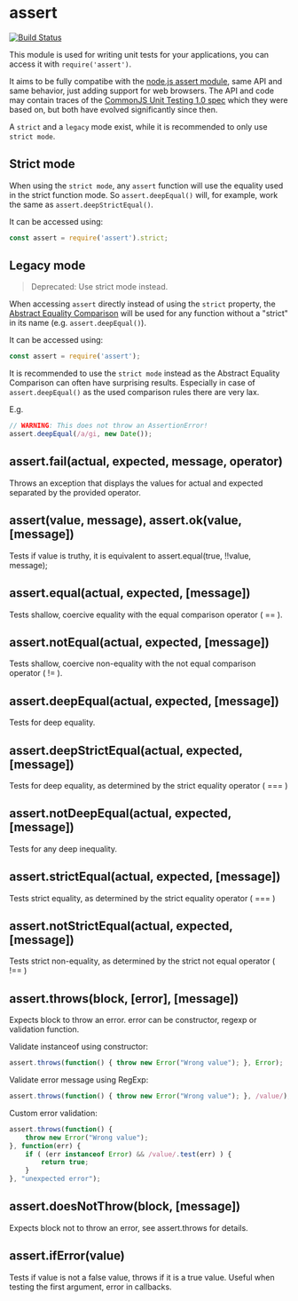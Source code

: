 # assert

[![Build Status](https://travis-ci.org/browserify/commonjs-assert.svg?branch=master)](https://travis-ci.org/browserify/commonjs-assert)

This module is used for writing unit tests for your applications, you can access it with `require('assert')`.

It aims to be fully compatibe with the [node.js assert module](http://nodejs.org/api/assert.html), same API and same
behavior, just adding support for web browsers. The API and code may contain traces of
the [CommonJS Unit Testing 1.0 spec](http://wiki.commonjs.org/wiki/Unit_Testing/1.0) which they were based on, but both
have evolved significantly since then.

A `strict` and a `legacy` mode exist, while it is recommended to only use `strict mode`.

## Strict mode

When using the `strict mode`, any `assert` function will use the equality used in the strict function mode.
So `assert.deepEqual()` will, for example, work the same as `assert.deepStrictEqual()`.

It can be accessed using:

```js
const assert = require('assert').strict;
```

## Legacy mode

> Deprecated: Use strict mode instead.

When accessing `assert` directly instead of using the `strict` property, the
[Abstract Equality Comparison](https://tc39.github.io/ecma262/#sec-abstract-equality-comparison) will be used for any
function without a
"strict" in its name (e.g. `assert.deepEqual()`).

It can be accessed using:

```js
const assert = require('assert');
```

It is recommended to use the `strict mode` instead as the Abstract Equality Comparison can often have surprising
results. Especially in case of `assert.deepEqual()` as the used comparison rules there are very lax.

E.g.

```js
// WARNING: This does not throw an AssertionError!
assert.deepEqual(/a/gi, new Date());
```

## assert.fail(actual, expected, message, operator)

Throws an exception that displays the values for actual and expected separated by the provided operator.

## assert(value, message), assert.ok(value, [message])

Tests if value is truthy, it is equivalent to assert.equal(true, !!value, message);

## assert.equal(actual, expected, [message])

Tests shallow, coercive equality with the equal comparison operator ( == ).

## assert.notEqual(actual, expected, [message])

Tests shallow, coercive non-equality with the not equal comparison operator ( != ).

## assert.deepEqual(actual, expected, [message])

Tests for deep equality.

## assert.deepStrictEqual(actual, expected, [message])

Tests for deep equality, as determined by the strict equality operator ( === )

## assert.notDeepEqual(actual, expected, [message])

Tests for any deep inequality.

## assert.strictEqual(actual, expected, [message])

Tests strict equality, as determined by the strict equality operator ( === )

## assert.notStrictEqual(actual, expected, [message])

Tests strict non-equality, as determined by the strict not equal operator ( !== )

## assert.throws(block, [error], [message])

Expects block to throw an error. error can be constructor, regexp or validation function.

Validate instanceof using constructor:

```javascript
assert.throws(function() { throw new Error("Wrong value"); }, Error);
```

Validate error message using RegExp:

```javascript
assert.throws(function() { throw new Error("Wrong value"); }, /value/);
```

Custom error validation:

```javascript
assert.throws(function() {
    throw new Error("Wrong value");
}, function(err) {
    if ( (err instanceof Error) && /value/.test(err) ) {
        return true;
    }
}, "unexpected error");
```

## assert.doesNotThrow(block, [message])

Expects block not to throw an error, see assert.throws for details.

## assert.ifError(value)

Tests if value is not a false value, throws if it is a true value. Useful when testing the first argument, error in
callbacks.
